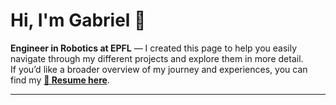 <h1 align="left">Hi, I'm Gabriel 👋</h1>

**Engineer in Robotics at EPFL** — I created this page to help you easily navigate through my different projects and explore them in more detail.  
If you’d like a broader overview of my journey and experiences, you can find my **[📄 Resume here](./Gabriel_PAFFI_Resume.pdf)**.

---
